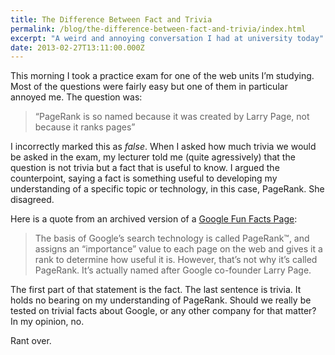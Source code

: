 ```yaml
---
title: The Difference Between Fact and Trivia
permalink: /blog/the-difference-between-fact-and-trivia/index.html
excerpt: "A weird and annoying conversation I had at university today"
date: 2013-02-27T13:11:00.000Z
---
```


This morning I took a practice exam for one of the web units I’m studying. Most of the questions were fairly easy but one of them in particular annoyed me. The question was:

> “PageRank is so named because it was created by Larry Page, not because it ranks pages”

I incorrectly marked this as _false_. When I asked how much trivia we would be asked in the exam, my lecturer told me (quite agressively) that the question is not trivia but a fact that is useful to know. I argued the counterpoint, saying a fact is something useful to developing my understanding of a specific topic or technology, in this case, PageRank. She disagreed. 

Here is a quote from an archived version of a [Google Fun Facts Page](http://web.archive.org/web/20090424093934/http://www.google.com/press/funfacts.html):

> The basis of Google’s search technology is called PageRank™, and assigns an “importance” value to each page on the web and gives it a rank to determine how useful it is. However, that’s not why it’s called PageRank. It’s actually named after Google co-founder Larry Page.

The first part of that statement is the fact. The last sentence is trivia. It holds no bearing on my understanding of PageRank. Should we really be tested on trivial facts about Google, or any other company for that matter? In my opinion, no. 

Rant over.